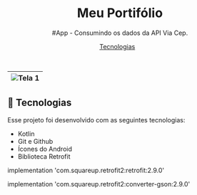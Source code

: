 <h1 align="center"> Meu Portifólio  </h1>

<p align="center">
#App - Consumindo os dados da API Via Cep. <br/>
</p>

<p align="center">
  <a href="#-tecnologias">Tecnologias</a>&nbsp;&nbsp;&nbsp;
</p>

<br>

| ![Tela 1](https://github.com/user-attachments/assets/0fc085b6-d83a-4eb5-8a04-34b09700456c)
|:---:|

## 🚀 Tecnologias

Esse projeto foi desenvolvido com as seguintes tecnologias:

- Kotlin
- Git e Github
- Ícones do Android
- ​Biblioteca Retrofit

implementation 'com.squareup.retrofit2:retrofit:2.9.0'

implementation 'com.squareup.retrofit2:converter-gson:2.9.0'


